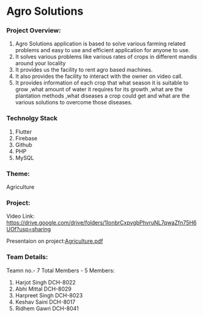 # Agro Solutions
### Project Overview:
1. Agro Solutions application is based to solve various farming related problems and easy to use and efficient application for anyone to use. <br/>
2. It solves various problems like various rates of crops in different mandis around your locality<br/>
3. It provides us the facility to rent agro based machines. <br/>
4. It also provides the facility to interact with the owner on video call. <br/>
5. It provides information of each crop that what season it is suitable to grow ,what amount of water it requires for its growth ,what are the plantation methods ,what diseases a crop could get and what are the various solutions to overcome those diseases. <br/>

### Technolgy Stack
1. Flutter 
2. Firebase 
3. Github 
4. PHP 
5. MySQL 

### Theme:
Agriculture

### Project:
Video Link: https://drive.google.com/drive/folders/1IonbrCxpvgbPhvruNL7qwaZfn75H6UOf?usp=sharing




Presentaion on project:[Agriculture.pdf](https://github.com/abhimittal17/agriculture/files/9484225/Agriculture.pdf)
### Team Details:
Teamn no.- 7
Total Members - 5
Members:
1. Harjot Singh DCH-8022
2. Abhi Mittal DCH-8029
3. Harpreet Singh DCH-8023
4. Keshav Saini DCH-8017
5. Ridhem Gawri DCH-8041


